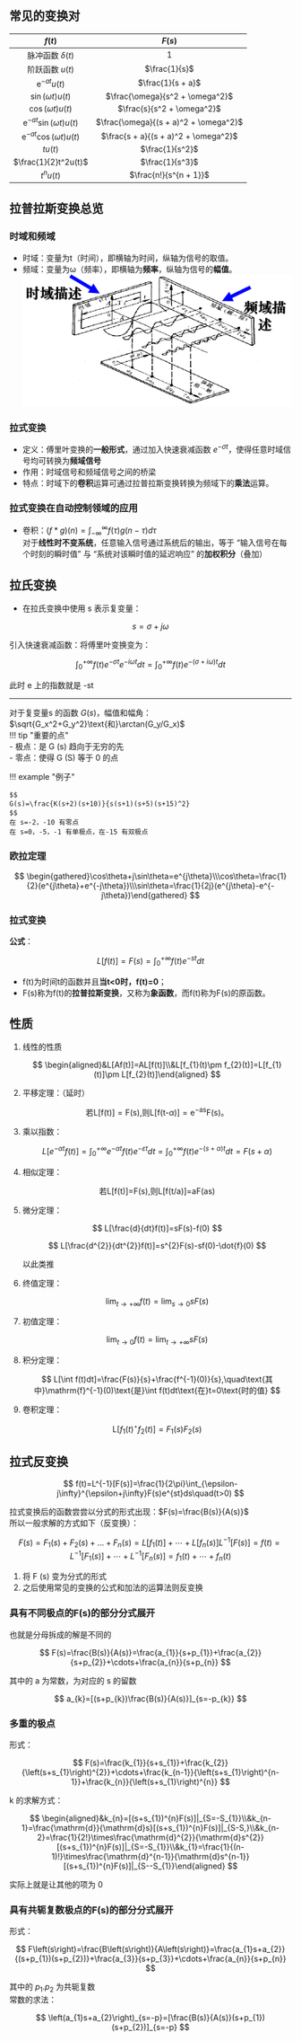## 常见的变换对  

|               $f(t)$               |                $F(s)$                 |
| :--------------------------------: | :-----------------------------------: |
|          脉冲函数 $\delta(t)$          |                  $1$                  |
|            阶跃函数 $u(t)$             |             $\frac{1}{s}$             |
|        $\text{e}^{-at}u(t)$        |           $\frac{1}{s + a}$           |
|        $\sin(\omega t)u(t)$        |    $\frac{\omega}{s^2 + \omega^2}$    |
|        $\cos(\omega t)u(t)$        |      $\frac{s}{s^2 + \omega^2}$       |
| $\text{e}^{-at}\sin(\omega t)u(t)$ | $\frac{\omega}{(s + a)^2 + \omega^2}$ |
| $\text{e}^{-at}\cos(\omega t)u(t)$ | $\frac{s + a}{(s + a)^2 + \omega^2}$  |
|              $tu(t)$               |            $\frac{1}{s^2}$            |
|        $\frac{1}{2}t^2u(t)$        |            $\frac{1}{s^3}$            |
|             $t^nu(t)$              |        $\frac{n!}{s^{n + 1}}$         |

## 拉普拉斯变换总览  
### 时域和频域  
- 时域：变量为t（时间），即横轴为时间，纵轴为信号的取值。
- 频域：变量为ω（频率），即横轴为**频率**，纵轴为信号的**幅值**。  
![](png/Pasted%20image%2020250920134002.png)  

### 拉式变换  
- 定义：傅里叶变换的**一般形式**，通过加入快速衰减函数 $e^{−σt}$，使得任意时域信号均可转换为**频域信号**
- 作用：时域信号和频域信号之间的桥梁
- 特点：时域下的**卷积**运算可通过拉普拉斯变换转换为频域下的**乘法**运算。

### 拉式变换在自动控制领域的应用  
- 卷积：$(f*g)(n)=\int_{-\infty}^\infty f(\tau)g(n-\tau)d\tau$  
对于**线性时不变系统**，任意输入信号通过系统后的输出，等于 “输入信号在每个时刻的瞬时值” 与 “系统对该瞬时值的延迟响应” 的**加权积分**（叠加）  

## 拉氏变换  
- 在拉氏变换中使用 s 表示复变量：

$$
s=\sigma+j\omega
$$

引入快速衰减函数：将傅里叶变换变为：  

$$
\int_0^{+\infty}f(t)e^{-\sigma t}e^{-i\omega t}dt=\int_0^{+\infty}f(t)e^{-(\sigma+i\omega)t}dt
$$

此时 e 上的指数就是 -st  

---
对于复变量s 的函数 $G(s)$，幅值和幅角：$\sqrt{G_x^2+G_y^2}\text{和}\arctan(G_y/G_x)$  
!!! tip "重要的点"  
    - 极点：是 G (s) 趋向于无穷的先  
    - 零点：使得 G (S) 等于 0 的点

!!! example "例子"    

    $$  
    G(s)=\frac{K(s+2)(s+10)}{s(s+1)(s+5)(s+15)^2}  
    $$
    在 s=-2，-10 有零点  
    在 s=0，-5，-1 有单极点，在-15 有双极点  

### 欧拉定理  

$$
\begin{gathered}\cos\theta+j\sin\theta=e^{j\theta}\\\cos\theta=\frac{1}{2}(e^{j\theta}+e^{-j\theta})\\\sin\theta=\frac{1}{2j}(e^{j\theta}-e^{-j\theta})\end{gathered}
$$

### 拉式变换  
**公式**：  

$$
L[f(t)]=F(s)=\int_{0}^{+\infty}f(t)e^{-st}dt
$$

- f(t)为时间t的函数并且**当t<0时，f(t)=0**；
- F(s)称为f(t)的**拉普拉斯变换**，又称为**象函数**，而f(t)称为F(s)的原函数。

## 性质  
1. 线性的性质

    $$
    \begin{aligned}&L[Af(t)]=AL[f(t)]\\&L[f_{1}(t)\pm f_{2}(t)]=L[f_{1}(t)]\pm L[f_{2}(t)]\end{aligned}
    $$

2. 平移定理：（延时）

    $$
    \text{若}\mathrm{L[f(t)]=F(s),}\text{则L[f(t-}\alpha)\mathrm{]=e^{-as}F(s)。}
    $$

3. 乘以指数：

    $$
    L[e^{-\alpha t}f(t)]=\int_{0}^{+\infty}e^{-\alpha t}f(t)e^{-\varepsilon t}dt=\int_{0}^{+\infty}f(t)e^{-(s+\alpha)t}dt=F(s+\alpha)
    $$

4. 相似定理：

    $$
    \text{若L[f(t)]=F(s),则L[f(t/a)]=aF(as)}
    $$

5. 微分定理：

    $$
    L[\frac{d}{dt}f(t)]=sF(s)-f(0)
    $$

    $$
    L[\frac{d^{2}}{dt^{2}}f(t)]=s^{2}F(s)-sf(0)-\dot{f}(0)
    $$

    以此类推  

6. 终值定理：

    $$
    \lim_{t\to+\infty}f(t)=\lim_{s\to0}sF(s)
    $$

7. 初值定理：

    $$
    \lim_{t\to0}f\left(t\right)=\lim_{t\to+\infty}sF\left(s\right)
    $$

8. 积分定理：

    $$
    L[\int f(t)dt]=\frac{F(s)}{s}+\frac{f^{-1}(0)}{s},\quad\text{其中}\mathrm{f}^{-1}(0)\text{是}\int f(t)dt\text{在}t=0\text{时的值}
    $$

9. 卷积定理：

    $$
    \mathrm{L}[f_{1}(t)^{\star}f_{2}(t)]=F_{1}(s)F_{2}(s)
    $$

## 拉式反变换  

$$
f(t)=L^{-1}[F(s)]=\frac{1}{2\pi}\int_{\epsilon-j\infty}^{\epsilon+j\infty}F(s)e^{st}ds\quad(t>0)
$$

拉式变换后的函数尝尝以分式的形式出现：$F(s)=\frac{B(s)}{A(s)}$  
所以一般求解的方式如下（反变换）：  

$$
F(s)=F_{1}(s)+F_{2}(s)+...+F_{n}(s)=L\left[f_{1}(t)\right]+\cdots+L[f_{n}(s)]L^{-1}[F(s)]=f(t)=L^{-1}[F_{1}(s)]+\cdots+L^{-1}[F_{n}(s)]=f_{1}(t)+\cdots+f_{n}(t)
$$

1. 将 F (s) 变为分式的形式
2. 之后使用常见的变换的公式和加法的运算法则反变换

### 具有不同极点的F(s)的部分分式展开  
也就是分母拆成的解是不同的  

$$
F(s)=\frac{B(s)}{A(s)}=\frac{a_{1}}{s+p_{1}}+\frac{a_{2}}{s+p_{2}}+\cdots+\frac{a_{n}}{s+p_{n}}
$$

其中的 a 为常数，为对应的 s 的留数

$$
a_{k}=[(s+p_{k})\frac{B(s)}{A(s)}]_{s=-p_{k}}
$$

### 多重的极点  
形式：  

$$
F(s)=\frac{k_{1}}{s+s_{1}}+\frac{k_{2}}{\left(s+s_{1}\right)^{2}}+\cdots+\frac{k_{n-1}}{\left(s+s_{1}\right)^{n-1}}+\frac{k_{n}}{\left(s+s_{1}\right)^{n}}
$$

k 的求解方式：  

$$
\begin{aligned}&k_{n}=[(s+s_{1})^{n}F(s)]|_{S=-S_{1}}\\&k_{n-1}=\frac{\mathrm{d}}{\mathrm{d}s}[(s+s_{1})^{n}F(s)]|_{S-S,}\\&k_{n-2}=\frac{1}{2!}\times\frac{\mathrm{d}^{2}}{\mathrm{d}s^{2}}[(s+s_{1})^{n}F(s)]|_{S=-S_{1}}\\&k_{1}=\frac{1}{(n-1)!}\times\frac{\mathrm{d}^{n-1}}{\mathrm{d}s^{n-1}}[(s+s_{1})^{n}F(s)]|_{S--S_{1}}\end{aligned}
$$

实际上就是让其他的项为 0  

### 具有共轭复数极点的F(s)的部分分式展开
形式：  

$$
F\left(s\right)=\frac{B\left(s\right)}{A\left(s\right)}=\frac{a_{1}s+a_{2}}{(s+p_{1})(s+p_{2})}+\frac{a_{3}}{s+p_{3}}+\cdots+\frac{a_{n}}{s+p_{n}}
$$

其中的 $p_1.p_2$ 为共轭复数  
常数的求法：  

$$
\left(a_{1}s+a_{2}\right)_{s=-p}=[\frac{B(s)}{A(s)}(s+p_{1})(s+p_{2})]_{s=-p}
$$